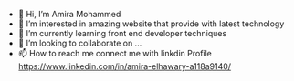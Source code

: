 - 👋 Hi, I’m Amira Mohammed
- 👀 I’m interested in amazing website that provide with latest technology
- 🌱 I’m currently learning front end developer techniques
- 💞️ I’m looking to collaborate on ...
- 📫 How to reach me  connect me with linkdin Profile https://www.linkedin.com/in/amira-elhawary-a118a9140/

<!---
Amira-123/Amira-123 is a ✨ special ✨ repository because its `README.md` (this file) appears on your GitHub profile.
You can click the Preview link to take a look at your changes.
--->

